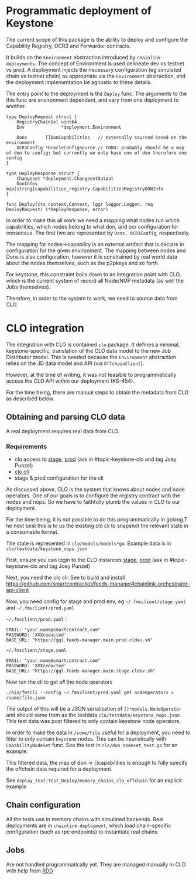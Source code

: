 # Programmatic deployment of Keystone

The current scope of this package is the ability to deploy and configure the Capability Registry, OCR3 and Forwarder contracts.

It builds on the `Environment` abstraction introduced by `chainlink-deployments`. The concept of Environment is used delineate dev vs testnet vs prod.
A deployment injects the necessary configuration (eg simulated chain vs testnet chain) as appropriate via the `Environment` abstraction, and the
deployment implementation be agnostic to these details.
 

The entry point to the deployment is the `Deploy` func. The arguments to the this func are environment dependent, and vary from one deployment to another.

```
type DeployRequest struct {
	RegistryChainSel uint64
	Env              *deployment.Environment

	Dons       []DonCapabilities   // externally sourced based on the environment
	OCR3Config *OracleConfigSource // TODO: probably should be a map of don to config; but currently we only have one wf don therefore one config
}

type DeployResponse struct {
	Changeset *deployment.ChangesetOutput
	DonInfos  map[string]capabilities_registry.CapabilitiesRegistryDONInfo
}

func Deploy(ctx context.Context, lggr logger.Logger, req DeployRequest) (*DeployResponse, error) 
```


In order to make this all work we need a mapping what nodes run which capabilities, which nodes belong to what don, and ocr configuration for consensus. The first two are represented by `Dons, OCR3Config`, respectively.

The mapping for nodes->capability is an external artifact that is declare in configuration for the given environment. The mapping between nodes and Dons is also configuration, however it is constrained by 
real world data about the nodes themselves, such as the p2pkeys and so forth.

For keystone, this constraint boils down to an integration point with CLO, which is the current system of record all Node/NOP metadata (as well the Jobs themselves).

Therefore, in order to the system to work, we need to source data from CLO.

# CLO integration

The integration with CLO is contained `clo` package. It defines a minimal, keystone-specific, translation of the CLO data model to the new Job Distributor model. This is needed because the `Environment` abstraction relies on the JD data model and API (via `OffchainClient`).

However, at the time of writing, it was not feasible to programmatically access the CLO API within our deployment (KS-454).

For the time being, there are manual steps to obtain the metadata from CLO as described below.

## Obtaining and parsing CLO data

A real deployment requires real data from CLO.

### Requirements
- clo access to [stage](https://feeds-manager.main.stage.cldev.sh/sign-in), [prod](https://feeds-manager.main.prod.cldev.sh/sign-in) (ask in #topic-keystone-clo and tag Joey Punzel)
- [clo cli](https://github.com/smartcontractkit/feeds-manager#chainlink-orchestrator-api-client)
- stage & prod configuration for the cli


As discussed above, CLO is the system that knows about nodes and node operators. One of our goals is to configure the registry contract with the nodes and nops. So we have to faithfully plumb the values in CLO to our deployment.

For the time being, it is not possible to do this programmatically in golang.T he next best this is to us the existing clo cli to snapshot the relevant state in a consumable format.

The state is represented in `clo/models/models*go`.  Example data is in `clo/testdata/keystone_nops.json`

First, ensure you can login to the CLO instances [stage](https://feeds-manager.main.stage.cldev.sh/sign-in), [prod](https://feeds-manager.main.prod.cldev.sh/sign-in) (ask in #topic-keystone-clo and tag Joey Punzel)

Next, you need the clo cli:
See to build and install
https://github.com/smartcontractkit/feeds-manager#chainlink-orchestrator-api-client

Now, you need config for stage and prod env, eg `~/.fmsclient/stage.yaml` and `~/.fmsclient/prod.yaml`

`~/.fmsclient/prod.yaml` :
```
EMAIL: "your.name@smartcontract.com"
PASSWORD: 'XXXredacted'
BASE_URL: "https://gql.feeds-manager.main.prod.cldev.sh"
```
`~/.fmsclient/stage.yaml`
```
EMAIL: "your.name@smartcontract.com"
PASSWORD: 'XXXredacted'
BASE_URL: "https://gql.feeds-manager.main.stage.cldev.sh"
```



Now run the cli to get *all* the node operators
```
./bin/fmscli --config ~/.fmsclient/prod.yaml get nodeOperators > /some/file.json
```

The output of this will be a JSON serialization of `[]*models.NodeOperator` and should same from as the testdata `clo/testdata/keystone_nops.json` This test data was post filtered to only contain keystone node operators.

In order to make the data in `/some/file` useful for a deployment, you need to filter to only contain `keystone` nodes. This can be heuristically with `CapabilityNodeSet` func. See the test in `clo/don_nodeset_test.go` for an example.


This filtered data, the map of don -> []capabilities is enough to fully specify the offchain data required for a deployment.

See `deploy_test:Test_Deploy/memory_chains_clo_offchain` for an explicit example

## Chain configuration

All the tests use in memory chains with simulated backends. Real deployments are in `chainlink-deployment`, which load chain-specific configuration (such as rpc endpoints) to instantiate real chains.


## Jobs
Are not handled programmatically yet. They are managed manually in CLO with help from [RDD](https://github.com/smartcontractkit/reference-data-directory#workflows) 